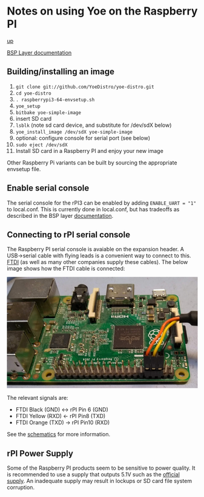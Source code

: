 # Notes on using Yoe on the Raspberry PI

[up](README.md)

[BSP Layer documentation](https://github.com/YoeDistro/meta-raspberrypi/blob/master/docs)

## Building/installing an image

1. `git clone git://github.com/YoeDistro/yoe-distro.git`
1. `cd yoe-distro`
1. `. raspberrypi3-64-envsetup.sh`
1. `yoe_setup`
1. `bitbake yoe-simple-image`
1. insert SD card
1. `lsblk` (note sd card device, and substitute for /dev/sdX below)
1. `yoe_install_image /dev/sdX yoe-simple-image`
1. optional: configure console for serial port (see below)
1. `sudo eject /dev/sdX`
1. Install SD card in a Raspberry PI and enjoy your new image

Other Raspberry Pi variants can be built by sourcing the appropriate
envsetup file.

## Enable serial console

The serial console for the rPI3 can be enabled by adding `ENABLE_UART = "1"` to
local.conf. This is currently done in local.conf, but has tradeoffs as described
in the BSP layer
[documentation](https://github.com/YoeDistro/meta-raspberrypi/blob/master/docs/extra-build-config.md).

## Connecting to rPI serial console

The Raspberry PI serial console is avaiable on the expansion header. A USB->serial
cable with flying leads is a convenient way to connect to this. [FTDI](https://www.ftdichip.com/Products/Cables/RPi.htm) (as well as many
other companies supply these cables). The below image shows how the FTDI cable is
connected:

![rPI serial console](raspberry-pi-serial-console.jpg)

The relevant signals are:

- FTDI Black (GND) <-> rPI Pin 6 (GND)
- FTDI Yellow (RXD) <- rPI Pin8 (TXD)
- FTDI Orange (TXD) -> rPI Pin10 (RXD)

See the [schematics](https://www.raspberrypi.org/documentation/hardware/raspberrypi/schematics/README.md) for more information.

## rPI Power Supply

Some of the Raspberry PI products seem to be sensitive to power quality. It is recommended
to use a supply that outputs 5.1V such as the [official supply](https://www.raspberrypi.org/products/raspberry-pi-universal-power-supply/). An inadequate supply may result in lockups or
SD card file system corruption.

